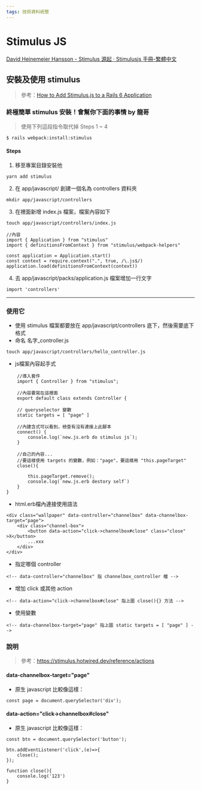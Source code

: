 ```yaml
---
tags: 技術資料統整
---
```


# Stimulus JS
[David Heinemeier Hansson - Stimulus 源起 · Stimulusjs 手冊-繁體中文](https://andyyou.gitbooks.io/stimulusjs/content/00_the_origin_of_stimulus.html)



## 安裝及使用 stimulus
>參考：[How to Add Stimulus.js to a Rails 6 Application](https://betterprogramming.pub/how-to-add-stimulus-js-to-a-rails-6-application-4201837785f9)

### 終極簡單 stimulus 安裝！會幫你下面的事情 by 龍哥
>使用下列這段指令取代掉 Steps 1 ~ 4    
```console
$ rails webpack:install:stimulus
```

#### Steps
1. 移至專案目錄安裝他
```
yarn add stimulus
```
2. 在 app/javascript/ 創建一個名為 controllers 資料夾
```
mkdir app/javascript/controllers
```
3. 在裡面新增 index.js 檔案，檔案內容如下
```
touch app/javascript/controllers/index.js

//內容
import { Application } from "stimulus"
import { definitionsFromContext } from "stimulus/webpack-helpers"

const application = Application.start()
const context = require.context(".", true, /\.js$/)
application.load(definitionsFromContext(context))

```
4. 去 app/javascript/packs/application.js 檔案增加一行文字
```
import 'controllers'
```
---

### 使用它
- 使用 stimulus 檔案都要放在 app/javascript/controllers 底下，然後需要底下格式
- 命名 名字_controller.js
```
touch app/javascript/controllers/hello_controller.js
```
- js檔案內容起手式
```
    //導入套件
    import { Controller } from "stimulus";
    
    //內容要寫在這裡面
    export default class extends Controller {
    
    // queryselector 變數
    static targets = [ "page" ]

    //內建含式可以看到，檢查有沒有連接上此腳本
    connect() {
        console.log(`new.js.erb do stimulus js`);
    }
    
    //自己的內容...
    //要這樣使用 targets 的變數，例如："page"，要這樣用 "this.pageTarget"
    close(){
    
        this.pageTarget.remove();
        console.log(`new.js.erb destory self`)
    }
}

```
- html.erb檔內連接使用語法
```
<div class="wallpaper" data-controller="channelbox" data-channelbox-target="page">
    <div class="channel-box">
        <button data-action="click->channelbox#close" class="close" >X</button>
        ...xxx
    </div>
</div>
```
- 指定哪個 controller 
```
<!-- data-controller="channelbox" 指 channelbox_controller 檔 -->
```
- 增加 click 或其他 action
```
<!-- data-action="click->channelbox#close" 指上圖 close(){} 方法 -->
```
- 使用變數
```
<!-- data-channelbox-target="page" 指上圖 static targets = [ "page" ] -->
```

### 說明

> 參考：https://stimulus.hotwired.dev/reference/actions

#### data-channelbox-target="page"
- 原生 javascript 比較像這樣：
```
const page = document.querySelector('div');
```

#### data-action="click->channelbox#close"

- 原生 javascript 比較像這樣： 
```
const btn = document.querySelector('button');

btn.addEventListener('click',(e)=>{
    close();
});

function close(){
    console.log('123')
}
```

